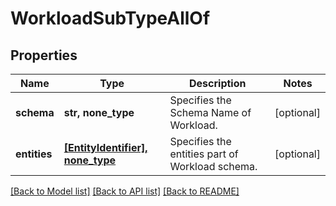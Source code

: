 # WorkloadSubTypeAllOf


## Properties
Name | Type | Description | Notes
------------ | ------------- | ------------- | -------------
**schema** | **str, none_type** | Specifies the Schema Name of Workload. | [optional] 
**entities** | [**[EntityIdentifier], none_type**](EntityIdentifier.md) | Specifies the entities part of Workload schema. | [optional] 

[[Back to Model list]](../README.md#documentation-for-models) [[Back to API list]](../README.md#documentation-for-api-endpoints) [[Back to README]](../README.md)


